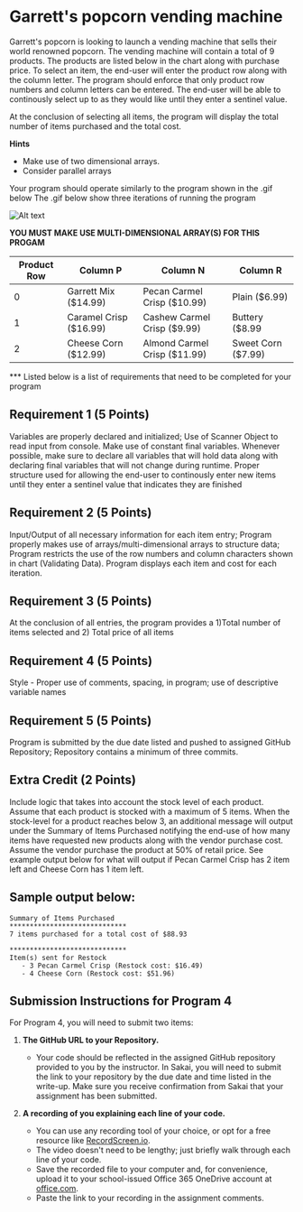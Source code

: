 # Garrett's popcorn vending machine

Garrett's popcorn is looking to launch a vending machine that sells their world renowned popcorn.  The vending machine will contain a total of 9 products. 
The products are listed below in the chart along with purchase price.  To select an item, the end-user will enter the product row along with the column letter.
The program should enforce that only product row numbers and column letters can be entered. The end-user will be able to continously select up to  as they would 
like until they enter a sentinel value.
   

At the conclusion of selecting all items, the program will display the total number of items purchased and the total cost.

**Hints**
- Make use of two dimensional arrays.
- Consider parallel arrays



Your program should operate similarly to the program shown in the .gif below
The .gif below show three iterations of running the program

![Alt text](https://instructorc.github.io/site/slides/java/images/ds/prog4_output.gif "Program 4 Execution Example")

**YOU MUST MAKE USE MULTI-DIMENSIONAL ARRAY(S) FOR THIS PROGAM**

| Product Row | Column P               | Column N                       | Column R           |
|-------------|------------------------|--------------------------------|--------------------|
| 0           | Garrett Mix ($14.99)   |  Pecan Carmel Crisp ($10.99)   | Plain ($6.99)      |
| 1           | Caramel Crisp ($16.99) |  Cashew Carmel Crisp ($9.99)   | Buttery ($8.99     |
| 2           | Cheese Corn ($12.99)   |  Almond Carmel Crisp ($11.99)  | Sweet Corn ($7.99) |                           




*** Listed below is a list of requirements that need to be completed for your program

## Requirement 1 (5 Points)
Variables are properly declared and initialized; Use of Scanner Object to read input from console. Make use of constant final variables. 
Whenever possible, make sure to declare all variables that will hold data along with declaring final variables that will not change during runtime.
Proper structure used for allowing the end-user to continously enter new items until they enter a sentinel value that indicates they are finished

## Requirement 2 (5 Points) 
Input/Output of all necessary information for each item entry; Program properly makes use of arrays/multi-dimensional arrays to structure data;
Program restricts the use of the row numbers and column characters shown in chart (Validating Data). Program displays each item and cost for each iteration.

## Requirement 3 (5 Points)
At the conclusion of all entries, the program provides a 1)Total number of items selected and  2) Total price of all items

## Requirement 4 (5 Points)
Style - Proper use of comments, spacing, in program; use of descriptive variable names

## Requirement 5 (5 Points)
Program is submitted by the due date listed and pushed to assigned GitHub Repository; Repository contains a minimum of three commits.

## Extra Credit (2 Points)
Include logic that takes into account the stock level of each product.  Assume that each product is stocked with a maximum of 5 items.  When the stock-level for a product reaches below 3, an additional message will output under the Summary of Items Purchased notifying the end-use of how many items have requested new products along with the vendor purchase cost.  Assume the vendor purchase the product at 50% of retail price.  See example output below for what will output if Pecan Carmel Crisp has 2 item left and Cheese Corn has 1 item left.

## Sample output below:
```
Summary of Items Purchased
*****************************
7 items purchased for a total cost of $88.93

*****************************
Item(s) sent for Restock
   - 3 Pecan Carmel Crisp (Restock cost: $16.49)
   - 4 Cheese Corn (Restock cost: $51.96)
```

## Submission Instructions for Program 4
For Program 4, you will need to submit two items:

1. **The GitHub URL to your Repository.**
   - Your code should be reflected in the assigned GitHub repository provided to you by the instructor.  In Sakai, you will need to submit the link to your repository by the due date and time listed in the write-up. Make sure you receive confirmation from Sakai that your assignment has been submitted.

2. **A recording of you explaining each line of your code.**
   - You can use any recording tool of your choice, or opt for a free resource like [RecordScreen.io](https://recordscreen.io).
   - The video doesn't need to be lengthy; just briefly walk through each line of your code.
   - Save the recorded file to your computer and, for convenience, upload it to your school-issued Office 365 OneDrive account at [office.com](https://www.office.com).
   - Paste the link to your recording in the assignment comments.


